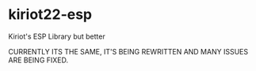 # kiriot22-esp
Kiriot's ESP Library but better

CURRENTLY ITS THE SAME, IT'S BEING REWRITTEN AND MANY ISSUES ARE BEING FIXED.
